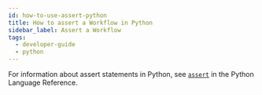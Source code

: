```yaml
---
id: how-to-use-assert-python
title: How to assert a Workflow in Python
sidebar_label: Assert a Workflow
tags:
  - developer-guide
  - python
---
```


For information about assert statements in Python, see [`assert`](https://docs.python.org/3/reference/simple_stmts.html#the-assert-statement) in the Python Language Reference.

